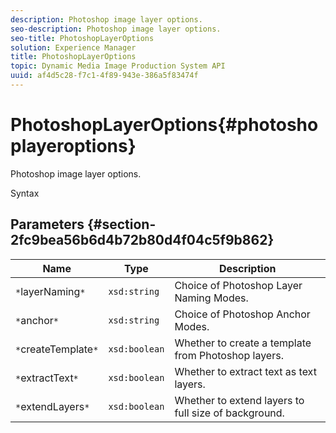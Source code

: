 ```yaml
---
description: Photoshop image layer options.
seo-description: Photoshop image layer options.
seo-title: PhotoshopLayerOptions
solution: Experience Manager
title: PhotoshopLayerOptions
topic: Dynamic Media Image Production System API
uuid: af4d5c28-f7c1-4f89-943e-386a5f83474f
---
```


# PhotoshopLayerOptions{#photoshoplayeroptions}

Photoshop image layer options.

 Syntax 

## Parameters {#section-2fc9bea56b6d4b72b80d4f04c5f9b862}

|  Name  | Type  | Description  |
|---|---|---|
|  `*`layerNaming`*`  | `xsd:string`  | Choice of Photoshop Layer Naming Modes.  |
|  `*`anchor`*`  | `xsd:string`  | Choice of Photoshop Anchor Modes.  |
|  `*`createTemplate`*`  | `xsd:boolean`  | Whether to create a template from Photoshop layers.  |
|  `*`extractText`*`  | `xsd:boolean`  | Whether to extract text as text layers.  |
|  `*`extendLayers`*`  | `xsd:boolean`  | Whether to extend layers to full size of background.  |

